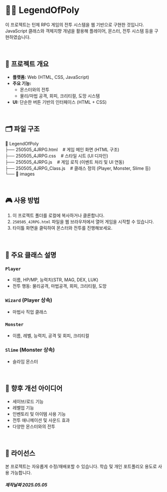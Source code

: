 # 🧙‍♂️ LegendOfPoly
이 프로젝트는 턴제 RPG 게임의 전투 시스템을 웹 기반으로 구현한 것입니다.  
JavaScript 클래스와 객체지향 개념을 활용해 플레이어, 몬스터, 전투 시스템 등을 구현하였습니다.

<br>

## 📌 프로젝트 개요

- **플랫폼:** Web (HTML, CSS, JavaScript)
- **주요 기능:**
  - 몬스터와의 전투
  - 물리/마법 공격, 회피, 크리티컬, 도망 시스템    
- **UI:** 단순한 버튼 기반의 인터페이스 (HTML + CSS)
  
<br>

## 🗂️ 파일 구조
📁 LegendOfPoly   
├── 250505_4JRPG.html &nbsp;&nbsp; # 게임 메인 화면 (HTML 구조)  
├── 250505_4JRPG.css &nbsp;&nbsp; # 스타일 시트 (UI 디자인)  
├── 250505_4JRPG.js &nbsp;&nbsp; # 게임 로직 (이벤트 처리 및 UI 연동)  
├── 250505_4JRPG_Class.js &nbsp;&nbsp; # 클래스 정의 (Player, Monster, Slime 등)  
└── 📁 images

<br>

## 🎮 사용 방법

1. 이 프로젝트 폴더를 로컬에 복사하거나 클론합니다.
2. `250505_4JRPG.html` 파일을 웹 브라우저에서 열어 게임을 시작할 수 있습니다.
3. 타이틀 화면을 클릭하여 몬스터와 전투를 진행해보세요.

<br>

## 👾 주요 클래스 설명

### `Player`
- 이름, HP/MP, 능력치(STR, MAG, DEX, LUK)
- 전투 행동: 물리공격, 마법공격, 회피, 크리티컬, 도망

### `Wizard` (Player 상속)
- 마법사 직업 클래스

### `Monster`
- 이름, 레벨, 능력치, 공격 및 회피, 크리티컬

### `Slime` (Monster 상속)
- 슬라임 몬스터

<br>

## 🌱 향후 개선 아이디어

- 세이브/로드 기능
- 레벨업 기능
- 인벤토리 및 아이템 사용 기능
- 전투 애니메이션 및 사운드 효과
- 다양한 몬스터와의 전투

<br>

## 📃 라이선스

본 프로젝트는 자유롭게 수정/재배포할 수 있습니다. 학습 및 개인 포트폴리오 용도로 사용 가능합니다.  

##### 제작날짜 2025.05.05